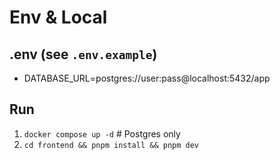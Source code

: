 # Env & Local

## .env (see `.env.example`)
- DATABASE_URL=postgres://user:pass@localhost:5432/app

## Run
1) `docker compose up -d`  # Postgres only
2) `cd frontend && pnpm install && pnpm dev`